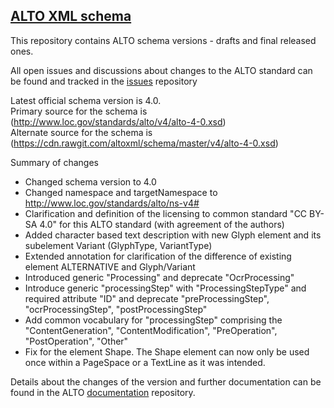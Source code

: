 ## [ALTO XML schema](https://github.com/altoxml/schema/wiki)
This repository contains ALTO schema versions - drafts and final released ones.

All open issues and discussions about changes to the ALTO standard can be found and tracked in the [issues](https://github.com/altoxml/schema/issues) repository

Latest official schema version is 4.0.<br>
Primary source for the schema is (http://www.loc.gov/standards/alto/v4/alto-4-0.xsd)<br>
Alternate source for the schema is (https://cdn.rawgit.com/altoxml/schema/master/v4/alto-4-0.xsd)<br>

Summary of changes

* Changed schema version to 4.0
* Changed namespace and targetNamespace to http://www.loc.gov/standards/alto/ns-v4#
* Clarification and definition of the licensing to common standard "CC BY-SA 4.0" for this ALTO standard (with agreement of the authors)
* Added character based text description with new Glyph element and its subelement Variant (GlyphType, VariantType)
* Extended annotation for clarification of the difference of existing element ALTERNATIVE and Glyph/Variant
* Introduced generic "Processing" and deprecate "OcrProcessing"
* Introduce generic "processingStep" with "ProcessingStepType" and required attribute "ID" and deprecate "preProcessingStep", "ocrProcessingStep", "postProcessingStep"
* Add common vocabulary for "processingStep" comprising the "ContentGeneration", "ContentModification", "PreOperation", "PostOperation", "Other"
* Fix for the element Shape. The Shape element can now only be used once within a PageSpace or a TextLine as it was intended.

Details about the changes of the version and further documentation can be found in the ALTO
[documentation](https://github.com/altoxml/documentation/wiki) repository.

